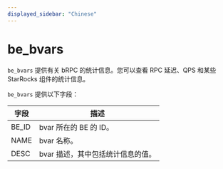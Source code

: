 ```yaml
---
displayed_sidebar: "Chinese"
---
```


# be_bvars

`be_bvars` 提供有关 bRPC 的统计信息。您可以查看 RPC 延迟、QPS 和某些 StarRocks 组件的统计信息。

`be_bvars` 提供以下字段：

| **字段** | **描述**                          |
| -------- | --------------------------------- |
| BE_ID    | bvar 所在的 BE 的 ID。             |
| NAME     | bvar 名称。                       |
| DESC     | bvar 描述，其中包括统计信息的值。 |
